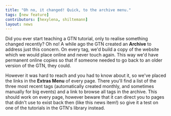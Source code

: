 ```yaml
---
title: "Oh no, it changed! Quick, to the archive menu."
tags: [new feature]
contributors: [hexylena, shiltemann]
layout: news
---
```


Did you ever start teaching a GTN tutorial, only to realise something changed recently? Oh no! A while ago the GTN created an **Archive** to address just this concern.
On every tag, we'd build a copy of the website which we would place online and never touch again. This way we'd have permanent online copies so that if someone needed to go back to an older version of the GTN, they could.

However it was hard to reach and you had to know about it, so we've placed the links in the **Extras Menu** of every page. There you'll find a list of the three most recent tags (automatically created monthly, and sometimes manually for big events) and a link to browse all tags in the archive. This should work on every page, however beware that it can direct you to pages that didn't use to exist back then (like this news item!) so give it a test on one of the tutorials in the GTN's library instead.
